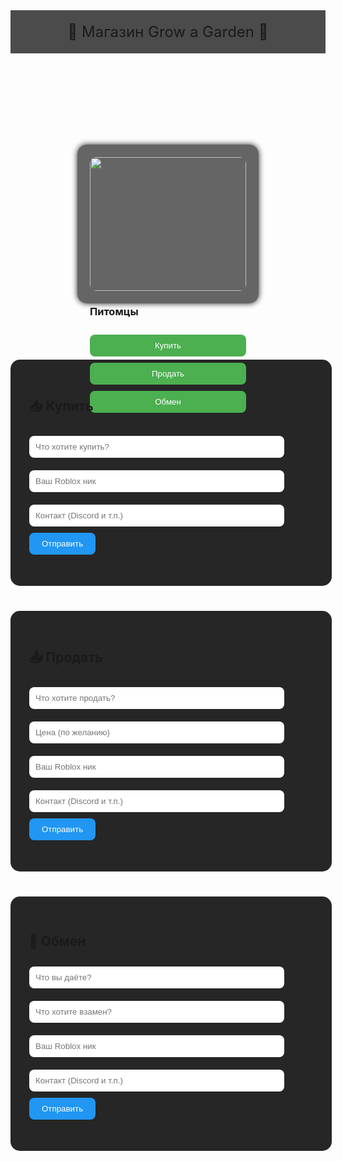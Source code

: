 <!DOCTYPE html>
<html lang="ru">
<head>
  <meta charset="UTF-8">
  <title>Магазин Grow a Garden</title>
  <style>
    html {
      scroll-behavior: smooth;
    }

    body {
      margin: 0;
      padding: 0;
      background-image: url('https://insider-gaming.com/wp-content/uploads/2025/05/grow-a-garden-update.png');
      background-size: cover;
      font-family: Arial, sans-serif;
      color: white;
      text-align: center;
    }

    header {
      background-color: rgba(0, 0, 0, 0.7);
      padding: 20px;
      font-size: 24px;
    }

    .container {
      display: flex;
      flex-wrap: wrap;
      justify-content: center;
      padding: 30px;
    }

    .card {
      background: rgba(0, 0, 0, 0.6);
      margin: 20px;
      padding: 20px;
      width: 250px;
      border-radius: 15px;
      box-shadow: 0 0 10px #222;
    }

    .card img {
      width: 100%;
      border-radius: 10px;
    }

    .card button {
      margin-top: 10px;
      padding: 10px;
      width: 100%;
      background-color: #4CAF50;
      color: white;
      border: none;
      border-radius: 8px;
      cursor: pointer;
    }

    .card button:hover {
      background-color: #3e8e41;
    }

    section {
      background-color: rgba(0, 0, 0, 0.85);
      margin: 40px auto;
      padding: 30px;
      width: 90%;
      max-width: 600px;
      border-radius: 15px;
    }

    input, textarea {
      width: 90%;
      padding: 10px;
      margin: 10px 0;
      border-radius: 8px;
      border: none;
    }

    .form-btn {
      background-color: #2196F3;
      color: white;
      padding: 10px 20px;
      border-radius: 8px;
      border: none;
      cursor: pointer;
    }

    .form-btn:hover {
      background-color: #0b7dda;
    }

    .entries {
      text-align: left;
      margin-top: 20px;
    }

    .entry {
      background-color: rgba(255, 255, 255, 0.1);
      padding: 10px;
      margin: 10px 0;
      border-radius: 10px;
    }

    a {
      text-decoration: none;
    }
  </style>
</head>
<body>
  <header>🌱 Магазин Grow a Garden 🌻</header>

  <div class="container">
    <div class="card">
      <img src="https://files.bo3.gg/uploads/image/82204/image/webp-94d4d63b82d3ee25e1de3f08ff3f9e93.webp">
      <h3>Питомцы</h3>
      <a href="#buy"><button>Купить</button></a>
      <a href="#sell"><button>Продать</button></a>
      <a href="#trade"><button>Обмен</button></a>
    </div>
  </div>

  <!-- Купить -->
  <section id="buy">
    <h2>📥 Купить</h2>
    <form onsubmit="addEntry(event, 'buy')">
      <input type="text" placeholder="Что хотите купить?" required><br>
      <input type="text" placeholder="Ваш Roblox ник" required><br>
      <input type="text" placeholder="Контакт (Discord и т.п.)"><br>
      <button class="form-btn" type="submit">Отправить</button>
    </form>
    <div class="entries" id="buy-entries"></div>
  </section>

  <!-- Продать -->
  <section id="sell">
    <h2>📤 Продать</h2>
    <form onsubmit="addEntry(event, 'sell')">
      <input type="text" placeholder="Что хотите продать?" required><br>
      <input type="text" placeholder="Цена (по желанию)"><br>
      <input type="text" placeholder="Ваш Roblox ник" required><br>
      <input type="text" placeholder="Контакт (Discord и т.п.)"><br>
      <button class="form-btn" type="submit">Отправить</button>
    </form>
    <div class="entries" id="sell-entries"></div>
  </section>

  <!-- Обмен -->
  <section id="trade">
    <h2>🔁 Обмен</h2>
    <form onsubmit="addEntry(event, 'trade')">
      <input type="text" placeholder="Что вы даёте?" required><br>
      <input type="text" placeholder="Что хотите взамен?" required><br>
      <input type="text" placeholder="Ваш Roblox ник" required><br>
      <input type="text" placeholder="Контакт (Discord и т.п.)"><br>
      <button class="form-btn" type="submit">Отправить</button>
    </form>
    <div class="entries" id="trade-entries"></div>
  </section>

  <script>
    function addEntry(event, type) {
      event.preventDefault();
      const form = event.target;
      const inputs = form.querySelectorAll('input');
      let text = "";
      inputs.forEach(input => {
        if (input.value.trim()) {
          text += `<strong>${input.placeholder}</strong>: ${input.value}<br>`;
        }
        input.value = ""; // очистить поле
      });

      const container = document.getElementById(`${type}-entries`);
      const div = document.createElement("div");
      div.className = "entry";
      div.innerHTML = text;
      container.prepend(div);
    }
  </script>
</body>
</html>
<script>
  const endpoint = "https://script.google.com/macros/s/AKfycbxRPv_2wa6-FdHkOwihGblH-erTVc1-VfzGwUctml8yLimUUTiVrFQLFLPVZWspYRKB1A/exec"; // заменишь своим

  function addEntry(event, type) {
    event.preventDefault();
    const form = event.target;
    const inputs = form.querySelectorAll('input');
    let text = "";
    inputs.forEach(input => {
      if (input.value.trim()) {
        text += `${input.placeholder}: ${input.value}\n`;
      }
    });

    // Отправка на Google Таблицу
    fetch(endpoint, {
      method: "POST",
      body: JSON.stringify({ type: type, content: text }),
      headers: {
        "Content-Type": "application/json"
      }
    }).then(res => {
      alert("✅ Отправлено!");
    }).catch(err => {
      alert("❌ Ошибка отправки");
    });

    inputs.forEach(input => input.value = ""); // очистить форму
  }
</script>
